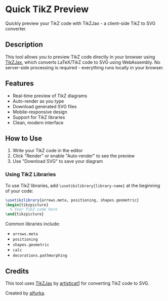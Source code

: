 # Quick TikZ Preview

Quickly preview your TikZ code with TikZJax - a client-side TikZ to SVG converter.

## Description

This tool allows you to preview TikZ code directly in your browser using [TikZJax](https://github.com/artisticat1/tikzjax), which converts LaTeX/TikZ code to SVG using WebAssembly. No server-side processing is required - everything runs locally in your browser.

## Features

- Real-time preview of TikZ diagrams
- Auto-render as you type
- Download generated SVG files
- Mobile-responsive design
- Support for TikZ libraries
- Clean, modern interface

## How to Use

1. Write your TikZ code in the editor
2. Click "Render" or enable "Auto-render" to see the preview
3. Use "Download SVG" to save your diagram

### Using TikZ Libraries

To use TikZ libraries, add `\usetikzlibrary{library-name}` at the beginning of your code:
```latex
\usetikzlibrary{arrows.meta, positioning, shapes.geometric}
\begin{tikzpicture}
  % Your TikZ code here
\end{tikzpicture}
```

Common libraries include:
- `arrows.meta`
- `positioning`
- `shapes.geometric`
- `calc`
- `decorations.pathmorphing`

## Credits

This tool uses [TikZJax](https://github.com/artisticat1/tikzjax) by [artisticat1](https://github.com/artisticat1) for converting TikZ code to SVG.

Created by [alfurka](https://github.com/alfurka).